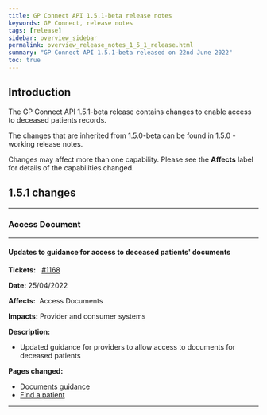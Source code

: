 ```yaml
---
title: GP Connect API 1.5.1-beta release notes
keywords: GP Connect, release notes
tags: [release]
sidebar: overview_sidebar
permalink: overview_release_notes_1_5_1_release.html
summary: "GP Connect API 1.5.1-beta released on 22nd June 2022"
toc: true
---
```


## Introduction ##

The GP Connect API 1.5.1-beta release contains changes to enable access to deceased patients records.

The changes that are inherited from 1.5.0-beta can be found in 1.5.0 - working release notes.

Changes may affect more than one capability.  Please see the **Affects** label for details of the capabilities changed.

## 1.5.1 changes ##

---

### Access Document

---

#### Updates to guidance for access to deceased patients' documents

**Tickets:** &nbsp; [#1168](https://github.com/nhsconnect/gpconnect/issues/1168)

**Date:** 25/04/2022

**Affects:**&nbsp; Access Documents

**Impacts:** Provider and consumer systems

**Description:**
- Updated guidance for providers to allow access to documents for deceased patients

**Pages changed:**
- [Documents guidance](access_documents_development_documents_guidance.html#documents-for-deceased-patients)
- [Find a patient](access_documents_use_case_find_a_patient.html)

---
